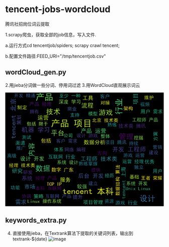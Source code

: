 # tencent-jobs-wordcloud
腾讯社招岗位词云提取


1.scrapy爬虫，获取全部的job信息，写入文件.

   a.运行方式cd tencentjob/spiders;  scrapy crawl tencent;

   b.配置文件路径:FEED_URI="/tmp/tencentjob.csv"

## wordCloud_gen.py
2.用jieba分词做一些分词、停用词过滤
3.用WordCloud直观展示词云 

 ![image](https://github.com/weisong82/tencent-jobs-wordcloud/blob/master/wc.png)

## keywords_extra.py
4. 直接使用jieba，在Textrank算法下提取的关键词列表，输出到textrank-${date}
 ![image](obs-hotwords2018.5.19.png)
